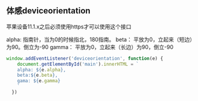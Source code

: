 ## 体感deviceorientation
苹果设备11.1.x之后必须使用https才可以使用这个接口

alpha: 指南针，当为0的时候指北，180指南。
beta： 平放为0，立起来（短边）为90。倒立为-90
gamma： 平放为0，立起来（长边）为90，倒立-90

```js
window.addEventListener('deviceorientation', function(e) {
    document.getElementById('main').innerHTML = `
    alpha: ${e.alpha},
    beta:${e.beta},
    gama: ${e.gamma}
    `
  })
```